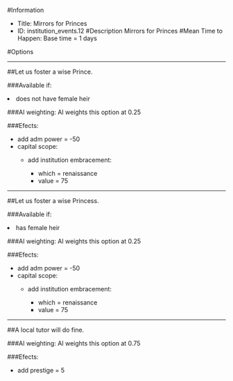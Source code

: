 #Information
 - Title: Mirrors for Princes
 - ID: institution_events.12
#Description
Mirrors for Princes
#Mean Time to Happen:
Base time = 1 days

#Options

___
##Let us foster a wise Prince.

###Available if:
<li>does not have female heir</li>

###AI weighting:
AI weights this option at 0.25


###Efects:<ul><li>add adm power = -50</li><li>capital scope:</li><ul><li>add institution embracement:</li><ul><li>which = renaissance</li><li>value = 75</li></ul></ul></ul>

___
##Let us foster a wise Princess.

###Available if:
<li>has female heir</li>

###AI weighting:
AI weights this option at 0.25


###Efects:<ul><li>add adm power = -50</li><li>capital scope:</li><ul><li>add institution embracement:</li><ul><li>which = renaissance</li><li>value = 75</li></ul></ul></ul>

___
##A local tutor will do fine.

###AI weighting:
AI weights this option at 0.75


###Efects:<ul><li>add prestige = 5</li></ul>
